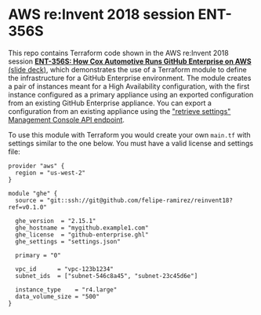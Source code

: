 # AWS re:Invent 2018 session ENT-356S

This repo contains Terraform code shown in the AWS re:Invent 2018 session **[ENT-356S: How Cox Automotive Runs GitHub Enterprise on AWS](https://www.portal.reinvent.awsevents.com/connect/search.ww#loadSearch-searchPhrase=%22ENT356-S%22&searchType=session&tc=0&sortBy=abbreviationSort&p=)** [(slide deck)](https://github.com/akinaito/reinvent18/blob/patch-1/ENT%20356-S%20How%20Cox%20Automotive%20Runs%20GitHub%20Enterprise%20on%20AWS.pdf), which demonstrates the use of a Terraform module to define the infrastructure for a GitHub Enterprise environment. The module creates a pair of instances meant for a High Availability configuration, with the first instance configured as a primary appliance using an exported configuration from an existing GitHub Enterprise appliance. You can export a configuration from an existing appliance using the ["retrieve settings" Management Console API endpoint](https://developer.github.com/enterprise/2.15/v3/enterprise-admin/management_console/#retrieve-settings).

To use this module with Terraform you would create your own `main.tf` with settings similar to the one below. You must have a valid license and settings file:

```hcl
provider "aws" {
  region = "us-west-2"
}

module "ghe" {
  source = "git::ssh://git@github.com/felipe-ramirez/reinvent18?ref=v0.1.0"

  ghe_version  = "2.15.1"
  ghe_hostname = "mygithub.example1.com"
  ghe_license  = "github-enterprise.ghl"
  ghe_settings = "settings.json"

  primary = "0"

  vpc_id      = "vpc-123b1234"
  subnet_ids  = ["subnet-546c8a45", "subnet-23c45d6e"]

  instance_type    = "r4.large"
  data_volume_size = "500"
}
```
